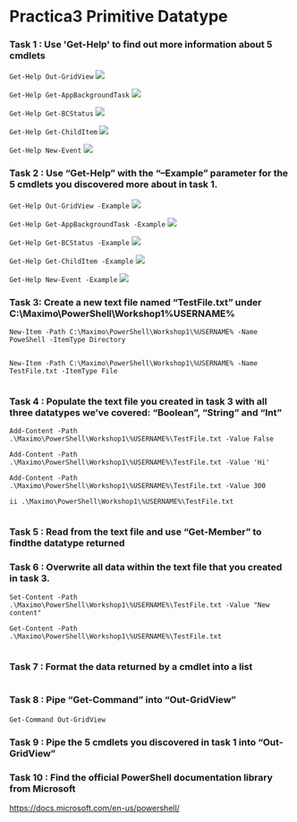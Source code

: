 # Practica3 Primitive Datatype

  
### Task 1 : Use 'Get-Help' to find out more information about 5 cmdlets

`Get-Help Out-GridView`
![](https://github.com/MelissaRodriguezHernandez/Practica3PrimitiveDatatype/blob/main/Img/Get-Help%20Grid.png)

`Get-Help Get-AppBackgroundTask`
![](https://github.com/MelissaRodriguezHernandez/Practica3PrimitiveDatatype/blob/main/Img/Get-Help%20Get-AppBackGround.png)

`Get-Help Get-BCStatus`
![](https://github.com/MelissaRodriguezHernandez/Practica3PrimitiveDatatype/blob/main/Img/Get-Help%20Get-BCStatus.png)

`Get-Help Get-ChildItem`
![](https://github.com/MelissaRodriguezHernandez/Practica3PrimitiveDatatype/blob/main/Img/Get-Help%20Get-ChildItem.png)

`Get-Help New-Event`
![](https://github.com/MelissaRodriguezHernandez/Practica3PrimitiveDatatype/blob/main/Img/Get-Help%20New-Event.png)

### Task 2 : Use “Get-Help” with the “–Example” parameter for the 5 cmdlets you discovered more about in task 1.

`Get-Help Out-GridView -Example`
![](https://github.com/MelissaRodriguezHernandez/Practica3PrimitiveDatatype/blob/main/Img/Get-Help%20Out-GridView%20-Example.png)

`Get-Help Get-AppBackgroundTask -Example`
![](https://github.com/MelissaRodriguezHernandez/Practica3PrimitiveDatatype/blob/main/Img/Get-Help%20Get-AppBackgroundTask%20-Example.png)

`Get-Help Get-BCStatus -Example`
![](https://github.com/MelissaRodriguezHernandez/Practica3PrimitiveDatatype/blob/main/Img/Get-Help%20Get-BCStatus%20-Example.png)

`Get-Help Get-ChildItem -Example`
![](https://github.com/MelissaRodriguezHernandez/Practica3PrimitiveDatatype/blob/main/Img/Get-Help%20Get-ChildItem%20-Example.png)

`Get-Help New-Event -Example`
![](https://github.com/MelissaRodriguezHernandez/Practica3PrimitiveDatatype/blob/main/Img/Get-Help%20New-Event%20-Example.png)


### Task 3: Create a new text file named “TestFile.txt” under C:\Maximo\PowerShell\Workshop1\%USERNAME%

`New-Item -Path C:\Maximo\PowerShell\Workshop1\%USERNAME% -Name PoweShell -ItemType Directory`

![]()

`New-Item -Path C:\Maximo\PowerShell\Workshop1\%USERNAME% -Name TestFile.txt -ItemType File`

![]()

### Task 4 : Populate the text file you created in task 3 with all three datatypes we’ve covered: “Boolean”, “String” and “Int”

`Add-Content -Path .\Maximo\PowerShell\Workshop1\%USERNAME%\TestFile.txt -Value False`

`Add-Content -Path .\Maximo\PowerShell\Workshop1\%USERNAME%\TestFile.txt -Value 'Hi'`

`Add-Content -Path .\Maximo\PowerShell\Workshop1\%USERNAME%\TestFile.txt -Value 300`

`ii .\Maximo\PowerShell\Workshop1\%USERNAME%\TestFile.txt`

![]()

### Task 5 : Read from the text file and use “Get-Member” to findthe datatype returned


### Task 6 : Overwrite all data within the text file that you created in task 3.

`Set-Content -Path .\Maximo\PowerShell\Workshop1\%USERNAME%\TestFile.txt -Value "New content"`

`Get-Content -Path .\Maximo\PowerShell\Workshop1\%USERNAME%\TestFile.txt`

  
![]()

### Task 7 : Format the data returned by a cmdlet into a list

![]()

### Task 8 : Pipe “Get-Command” into “Out-GridView”

`Get-Command Out-GridView`
![]()

### Task 9 : Pipe the 5 cmdlets you discovered in task 1 into “Out-GridView”

### Task 10 : Find the official PowerShell documentation library from Microsoft

https://docs.microsoft.com/en-us/powershell/

![]()
  

